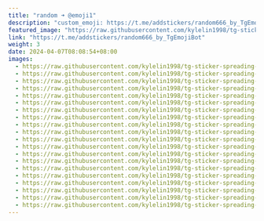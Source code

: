 ```yaml
---
title: "random ➜ @emoji1"
description: "custom_emoji: https://t.me/addstickers/random666_by_TgEmojiBot"
featured_image: "https://raw.githubusercontent.com/kylelin1998/tg-sticker-spreading-worldwide-images/main/img/9b017bb5-5ebe-455e-ba0a-75e070b20128.jpg"
link: "https://t.me/addstickers/random666_by_TgEmojiBot"
weight: 3
date: 2024-04-07T08:08:54+08:00
images:
  - https://raw.githubusercontent.com/kylelin1998/tg-sticker-spreading-worldwide-images/main/img/9b017bb5-5ebe-455e-ba0a-75e070b20128.jpg
  - https://raw.githubusercontent.com/kylelin1998/tg-sticker-spreading-worldwide-images/main/img/b7e674b9-c8c5-4f78-b245-4b483bf5c1e4.jpg
  - https://raw.githubusercontent.com/kylelin1998/tg-sticker-spreading-worldwide-images/main/img/9c435a5c-2b14-47c4-a0be-5a5e29c81c0b.jpg
  - https://raw.githubusercontent.com/kylelin1998/tg-sticker-spreading-worldwide-images/main/img/ceb936cc-60aa-4f6d-96f3-a537b75288d2.jpg
  - https://raw.githubusercontent.com/kylelin1998/tg-sticker-spreading-worldwide-images/main/img/91d2ea20-bd6c-44f5-9b95-d712f0c97285.jpg
  - https://raw.githubusercontent.com/kylelin1998/tg-sticker-spreading-worldwide-images/main/img/50784c0b-3f2a-4279-b1a2-1f75a30973a8.jpg
  - https://raw.githubusercontent.com/kylelin1998/tg-sticker-spreading-worldwide-images/main/img/7357be6d-33d5-4263-8b0b-3afcb0162407.jpg
  - https://raw.githubusercontent.com/kylelin1998/tg-sticker-spreading-worldwide-images/main/img/a00401ac-d103-4e32-bb69-166d04fc24c5.jpg
  - https://raw.githubusercontent.com/kylelin1998/tg-sticker-spreading-worldwide-images/main/img/7bbf08f3-3f02-4c03-8202-6aa8b584cd42.jpg
  - https://raw.githubusercontent.com/kylelin1998/tg-sticker-spreading-worldwide-images/main/img/6bad6876-8bf9-4177-8e6a-cb923e045ae4.jpg
  - https://raw.githubusercontent.com/kylelin1998/tg-sticker-spreading-worldwide-images/main/img/737a6ff3-0adf-4400-9d83-acb62aada74b.jpg
  - https://raw.githubusercontent.com/kylelin1998/tg-sticker-spreading-worldwide-images/main/img/a740d815-69d4-4722-9e16-942d98020c11.jpg
  - https://raw.githubusercontent.com/kylelin1998/tg-sticker-spreading-worldwide-images/main/img/cb36b6fd-41e2-4886-a853-696cbf4f7b2a.jpg
  - https://raw.githubusercontent.com/kylelin1998/tg-sticker-spreading-worldwide-images/main/img/6d898c82-9d07-498d-970d-5394a0677fff.jpg
  - https://raw.githubusercontent.com/kylelin1998/tg-sticker-spreading-worldwide-images/main/img/11416376-e11f-4a99-b7ec-8c4f70a5e684.jpg
  - https://raw.githubusercontent.com/kylelin1998/tg-sticker-spreading-worldwide-images/main/img/e79fadfd-020c-460b-b93e-de3412144712.jpg
  - https://raw.githubusercontent.com/kylelin1998/tg-sticker-spreading-worldwide-images/main/img/9d420015-07de-4322-8417-e131d7f76297.jpg
  - https://raw.githubusercontent.com/kylelin1998/tg-sticker-spreading-worldwide-images/main/img/96947827-8686-42fd-af69-68ad11bf2f84.jpg
  - https://raw.githubusercontent.com/kylelin1998/tg-sticker-spreading-worldwide-images/main/img/45a3b72e-7b5d-4494-be5f-fe1ddfe90954.jpg
  - https://raw.githubusercontent.com/kylelin1998/tg-sticker-spreading-worldwide-images/main/img/802917be-b6c7-4318-b788-00162ed897fe.jpg
---
```

